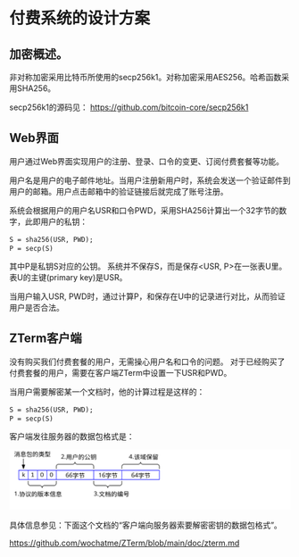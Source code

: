 # 付费系统的设计方案

## 加密概述。
非对称加密采用比特币所使用的secp256k1。对称加密采用AES256。哈希函数采用SHA256。

secp256k1的源码见：
https://github.com/bitcoin-core/secp256k1


## Web界面

用户通过Web界面实现用户的注册、登录、口令的变更、订阅付费套餐等功能。

用户名是用户的电子邮件地址。当用户注册新用户时，系统会发送一个验证邮件到用户的邮箱。用户点击邮箱中的验证链接后就完成了账号注册。

系统会根据用户的用户名USR和口令PWD，采用SHA256计算出一个32字节的数字，此即用户的私钥：
```
S = sha256(USR, PWD);
P = secp(S)
```
其中P是私钥S对应的公钥。 系统并不保存S，而是保存<USR, P>在一张表U里。表U的主键(primary key)是USR。

当用户输入USR, PWD时，通过计算P，和保存在U中的记录进行对比，从而验证用户是否合法。

## ZTerm客户端

没有购买我们付费套餐的用户，无需操心用户名和口令的问题。
对于已经购买了付费套餐的用户，需要在客户端ZTerm中设置一下USR和PWD。

当用户需要解密某一个文档时，他的计算过程是这样的：
```
S = sha256(USR, PWD);
P = secp(S)
```
客户端发往服务器的数据包格式是：

![](x0011.svg)

具体信息参见：下面这个文档的“客户端向服务器索要解密密钥的数据包格式”。

https://github.com/wochatme/ZTerm/blob/main/doc/zterm.md


